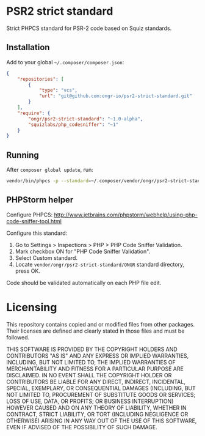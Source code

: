 # PSR2 strict standard

Strict PHPCS standard for PSR-2 code based on Squiz standards.

## Installation

Add to your global `~/.composer/composer.json`:

```json
{
    "repositories": [
        {
            "type": "vcs",
            "url": "git@github.com:ongr-io/psr2-strict-standard.git"
        }
    ],
    "require": {
        "ongr/psr2-strict-standard": "~1.0-alpha",
        "squizlabs/php_codesniffer": "~1"
    }
}
```

## Running

After `composer global update`, run:

```sh
vendor/bin/phpcs -p --standard=~/.composer/vendor/ongr/psr2-strict-standard/ONGR --ignore=vendor/,Tests/app/,Resources/public/ ./
```

## PHPStorm helper

Configure PHPCS: http://www.jetbrains.com/phpstorm/webhelp/using-php-code-sniffer-tool.html

Configure this standard:

1. Go to Settings > Inspections > PHP > PHP Code Sniffer Validation.
1. Mark checkbox ON for "PHP Code Sniffer Validation".
1. Select Custom standard.
1. Locate `vendor/ongr/psr2-strict-standard/ONGR` standard directory, press OK.

Code should be validated automatically on each PHP file edit.

# Licensing

This repository contains copied and or modified files from other packages. Their licenses are defined and clearly stated in those files and must be followed.

THIS SOFTWARE IS PROVIDED BY THE COPYRIGHT HOLDERS AND CONTRIBUTORS "AS IS" AND ANY EXPRESS OR IMPLIED WARRANTIES, INCLUDING, BUT NOT LIMITED TO, THE IMPLIED WARRANTIES OF MERCHANTABILITY AND FITNESS FOR A PARTICULAR PURPOSE ARE DISCLAIMED. IN NO EVENT SHALL THE COPYRIGHT HOLDER OR CONTRIBUTORS BE LIABLE FOR ANY DIRECT, INDIRECT, INCIDENTAL, SPECIAL, EXEMPLARY, OR CONSEQUENTIAL DAMAGES (INCLUDING, BUT NOT LIMITED TO, PROCUREMENT OF SUBSTITUTE GOODS OR SERVICES; LOSS OF USE, DATA, OR PROFITS; OR BUSINESS INTERRUPTION) HOWEVER CAUSED AND ON ANY THEORY OF LIABILITY, WHETHER IN CONTRACT, STRICT LIABILITY, OR TORT (INCLUDING NEGLIGENCE OR OTHERWISE) ARISING IN ANY WAY OUT OF THE USE OF THIS SOFTWARE, EVEN IF ADVISED OF THE POSSIBILITY OF SUCH DAMAGE.
